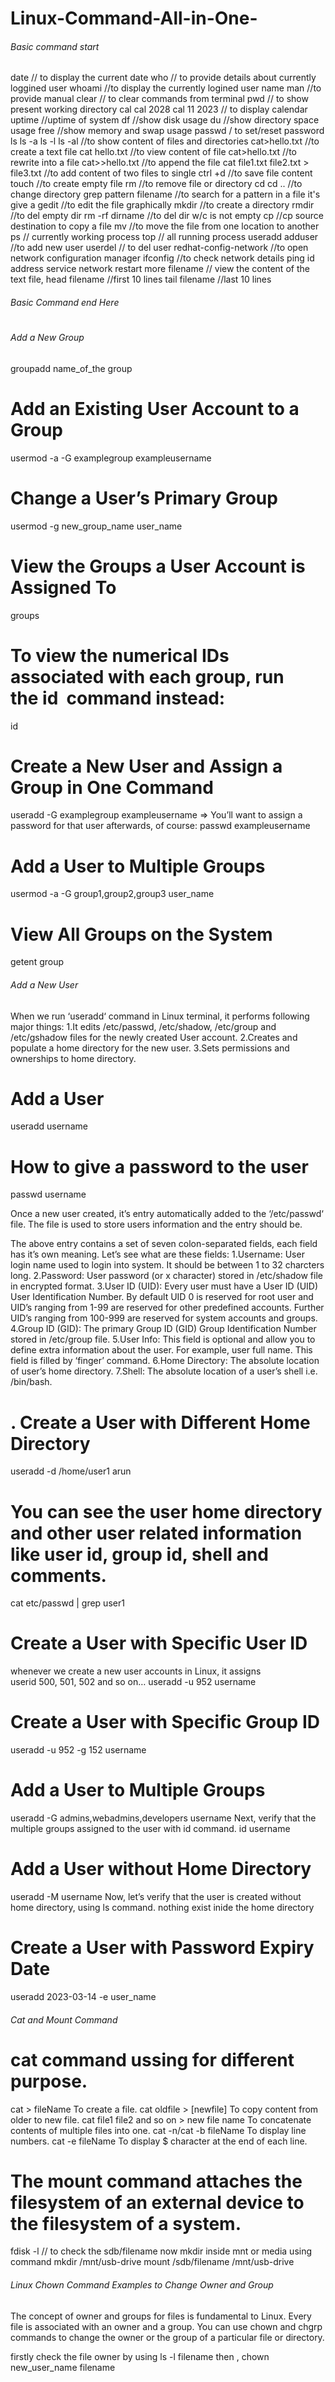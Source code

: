 # Linux-Command-All-in-One-
<h6> Basic command start </h6>
date  // to display the current date
who  // to provide details about currently loggined user
whoami //to display the currently logined user name
man //to provide manual
clear // to clear commands from terminal
pwd  // to show present working directory
cal   cal 2028  cal 11 2023  // to display calendar
uptime  //uptime of system
df  //show disk usage
du  //show directory space usage
free  //show memory and swap usage
passwd / to set/reset password
ls   ls -a   ls -l   ls -al   //to show content of files and directories
cat>hello.txt //to create a text file
cat hello.txt //to view content of file
cat>hello.txt //to rewrite into a file
cat>>hello.txt //to append the file
cat file1.txt file2.txt > file3.txt   //to add content of two files to single
ctrl +d //to save file content
touch //to create empty file
rm //to remove file or directory
cd     cd ..    //to change directory
grep pattern filename   //to search for a pattern in a file it's give a 
gedit   //to edit the file graphically
mkdir  //to create a directory
rmdir  //to del empty dir
rm -rf dirname  //to del dir w/c is not empty
cp     //cp source  destination      to copy a file
mv    //to move the file from one location to another
ps // currently working process
top // all running process
useradd    adduser    //to add new user
userdel      // to del user
redhat-config-network      //to open network configuration manager
ifconfig  //to check network details
ping id address
service network restart
more filename // view the content of the text file,
head filename  //first 10 lines
tail filename  //last 10 lines

<h6>Basic Command end Here </h6>

#
<h6>Add a New Group</h6>

groupadd name_of_the group
# Add an Existing User Account to a Group
usermod -a -G examplegroup exampleusername
# Change a User’s Primary Group
usermod -g new_group_name user_name
# View the Groups a User Account is Assigned To
groups
# To view the numerical IDs associated with each group, run the id  command instead:
id
# Create a New User and Assign a Group in One Command
useradd -G examplegroup exampleusername
=> You’ll want to assign a password for that user afterwards, of course:
passwd exampleusername
# Add a User to Multiple Groups
usermod -a -G group1,group2,group3 user_name
# View All Groups on the System
getent group

<h6>Add a New User</h6>
<p>
When we run ‘useradd‘ command in Linux terminal, it performs following major things:
1.It edits /etc/passwd, /etc/shadow, /etc/group and /etc/gshadow files for the newly created User account.
2.Creates and populate a home directory for the new user.
3.Sets permissions and ownerships to home directory.
</p>

# Add a User
useradd username

# How to give a password to the user
passwd username
<p> Once a new user created, it’s entry automatically added to the ‘/etc/passwd‘ file. The file is used to store users information and the entry should be.</p>
The above entry contains a set of seven colon-separated fields, each field has it’s own meaning. Let’s see what are these fields:
1.Username: User login name used to login into system. It should be between 1 to 32 charcters long.
2.Password: User password (or x character) stored in /etc/shadow file in encrypted format.
3.User ID (UID): Every user must have a User ID (UID) User Identification Number. By default UID 0 is reserved for root user and UID’s ranging from 1-99 are reserved for other predefined accounts. Further UID’s ranging from 100-999 are reserved for system accounts and groups.
4.Group ID (GID): The primary Group ID (GID) Group Identification Number stored in /etc/group file.
5.User Info: This field is optional and allow you to define extra information about the user. For example, user full name. This field is filled by ‘finger’ command.
6.Home Directory: The absolute location of user’s home directory.
7.Shell: The absolute location of a user’s shell i.e. /bin/bash.

# . Create a User with Different Home Directory
useradd -d /home/user1 arun

# You can see the user home directory and other user related information like user id, group id, shell and comments.
cat etc/passwd | grep user1

# Create a User with Specific User ID
 whenever we create a new user accounts in Linux, it assigns userid 500, 501, 502 and so on…
 useradd -u 952 username
 
# Create a User with Specific Group ID
useradd -u 952 -g 152 username

# Add a User to Multiple Groups
useradd -G admins,webadmins,developers username
Next, verify that the multiple groups assigned to the user with id command.
id username

# Add a User without Home Directory
useradd -M username
Now, let’s verify that the user is created without home directory, using ls command.
nothing exist inide the home directory

# Create a User with Password Expiry Date
 useradd  2023-03-14 -e user_name
 
 <h6> Cat and Mount Command </h6>

# cat command ussing for different purpose.
cat > fileName	To create a file.
cat oldfile > [newfile]	To copy content from older to new file.
cat file1 file2 and so on > new file name	To concatenate contents of multiple files into one.
cat -n/cat -b fileName	To display line numbers.
cat -e fileName	To display $ character at the end of each line.

# The mount command attaches the filesystem of an external device to the filesystem of a system.
fdisk -l // to check the sdb/filename
now mkdir inside mnt or media using command 
mkdir /mnt/usb-drive
mount /sdb/filename /mnt/usb-drive

<h6> Linux Chown Command Examples to Change Owner and Group </h6>
The concept of owner and groups for files is fundamental to Linux. Every file is associated with an owner and a group. You can use chown and chgrp commands to change the owner or the group of a particular file or directory.

firstly check the file owner  by using
ls -l filename
then ,
chown new_user_name filename




 




